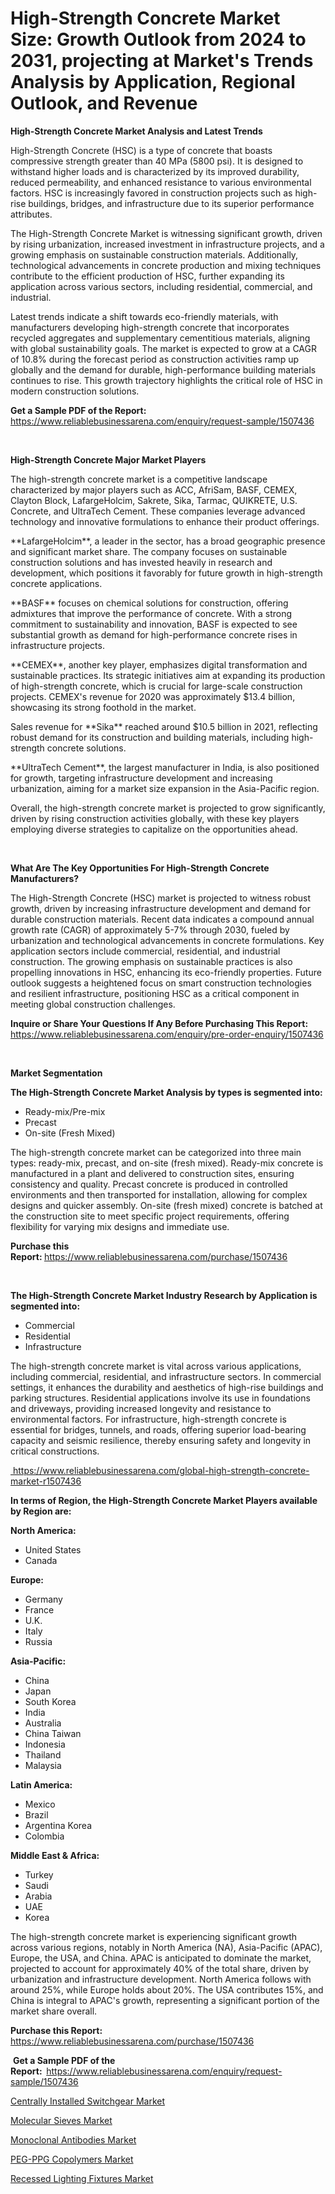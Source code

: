 <p><h1>High-Strength Concrete Market Size: Growth Outlook from 2024 to 2031, projecting at Market's Trends Analysis by Application, Regional Outlook, and Revenue</h1></p><p><strong>High-Strength Concrete Market Analysis and Latest Trends</strong></p>
<p><p>High-Strength Concrete (HSC) is a type of concrete that boasts compressive strength greater than 40 MPa (5800 psi). It is designed to withstand higher loads and is characterized by its improved durability, reduced permeability, and enhanced resistance to various environmental factors. HSC is increasingly favored in construction projects such as high-rise buildings, bridges, and infrastructure due to its superior performance attributes.</p><p>The High-Strength Concrete Market is witnessing significant growth, driven by rising urbanization, increased investment in infrastructure projects, and a growing emphasis on sustainable construction materials. Additionally, technological advancements in concrete production and mixing techniques contribute to the efficient production of HSC, further expanding its application across various sectors, including residential, commercial, and industrial. </p><p>Latest trends indicate a shift towards eco-friendly materials, with manufacturers developing high-strength concrete that incorporates recycled aggregates and supplementary cementitious materials, aligning with global sustainability goals. The market is expected to grow at a CAGR of 10.8% during the forecast period as construction activities ramp up globally and the demand for durable, high-performance building materials continues to rise. This growth trajectory highlights the critical role of HSC in modern construction solutions.</p></p>
<p><strong>Get a Sample PDF of the Report:&nbsp;</strong> <a href="https://www.reliablebusinessarena.com/enquiry/request-sample/1507436">https://www.reliablebusinessarena.com/enquiry/request-sample/1507436</a></p>
<p>&nbsp;</p>
<p><strong>High-Strength Concrete Major Market Players</strong></p>
<p><p>The high-strength concrete market is a competitive landscape characterized by major players such as ACC, AfriSam, BASF, CEMEX, Clayton Block, LafargeHolcim, Sakrete, Sika, Tarmac, QUIKRETE, U.S. Concrete, and UltraTech Cement. These companies leverage advanced technology and innovative formulations to enhance their product offerings.</p><p>**LafargeHolcim**, a leader in the sector, has a broad geographic presence and significant market share. The company focuses on sustainable construction solutions and has invested heavily in research and development, which positions it favorably for future growth in high-strength concrete applications.</p><p>**BASF** focuses on chemical solutions for construction, offering admixtures that improve the performance of concrete. With a strong commitment to sustainability and innovation, BASF is expected to see substantial growth as demand for high-performance concrete rises in infrastructure projects.</p><p>**CEMEX**, another key player, emphasizes digital transformation and sustainable practices. Its strategic initiatives aim at expanding its production of high-strength concrete, which is crucial for large-scale construction projects. CEMEX's revenue for 2020 was approximately $13.4 billion, showcasing its strong foothold in the market.</p><p>Sales revenue for **Sika** reached around $10.5 billion in 2021, reflecting robust demand for its construction and building materials, including high-strength concrete solutions.</p><p>**UltraTech Cement**, the largest manufacturer in India, is also positioned for growth, targeting infrastructure development and increasing urbanization, aiming for a market size expansion in the Asia-Pacific region. </p><p>Overall, the high-strength concrete market is projected to grow significantly, driven by rising construction activities globally, with these key players employing diverse strategies to capitalize on the opportunities ahead.</p></p>
<p>&nbsp;</p>
<p><strong>What Are The Key Opportunities For High-Strength Concrete Manufacturers?</strong></p>
<p><p>The High-Strength Concrete (HSC) market is projected to witness robust growth, driven by increasing infrastructure development and demand for durable construction materials. Recent data indicates a compound annual growth rate (CAGR) of approximately 5-7% through 2030, fueled by urbanization and technological advancements in concrete formulations. Key application sectors include commercial, residential, and industrial construction. The growing emphasis on sustainable practices is also propelling innovations in HSC, enhancing its eco-friendly properties. Future outlook suggests a heightened focus on smart construction technologies and resilient infrastructure, positioning HSC as a critical component in meeting global construction challenges.</p></p>
<p><strong>Inquire or Share Your Questions If Any Before Purchasing This Report:</strong> <a href="https://www.reliablebusinessarena.com/enquiry/pre-order-enquiry/1507436">https://www.reliablebusinessarena.com/enquiry/pre-order-enquiry/1507436</a></p>
<p>&nbsp;</p>
<p><strong>Market Segmentation</strong></p>
<p><strong>The High-Strength Concrete Market Analysis by types is segmented into:</strong></p>
<p><ul><li>Ready-mix/Pre-mix</li><li>Precast</li><li>On-site (Fresh Mixed)</li></ul></p>
<p><p>The high-strength concrete market can be categorized into three main types: ready-mix, precast, and on-site (fresh mixed). Ready-mix concrete is manufactured in a plant and delivered to construction sites, ensuring consistency and quality. Precast concrete is produced in controlled environments and then transported for installation, allowing for complex designs and quicker assembly. On-site (fresh mixed) concrete is batched at the construction site to meet specific project requirements, offering flexibility for varying mix designs and immediate use.</p></p>
<p><strong>Purchase this Report:&nbsp;</strong><a href="https://www.reliablebusinessarena.com/purchase/1507436">https://www.reliablebusinessarena.com/purchase/1507436</a></p>
<p>&nbsp;</p>
<p><strong>The High-Strength Concrete Market Industry Research by Application is segmented into:</strong></p>
<p><ul><li>Commercial</li><li>Residential</li><li>Infrastructure</li></ul></p>
<p><p>The high-strength concrete market is vital across various applications, including commercial, residential, and infrastructure sectors. In commercial settings, it enhances the durability and aesthetics of high-rise buildings and parking structures. Residential applications involve its use in foundations and driveways, providing increased longevity and resistance to environmental factors. For infrastructure, high-strength concrete is essential for bridges, tunnels, and roads, offering superior load-bearing capacity and seismic resilience, thereby ensuring safety and longevity in critical constructions.</p></p>
<p><a href="https://www.reliablebusinessarena.com/global-high-strength-concrete-market-r1507436">&nbsp;https://www.reliablebusinessarena.com/global-high-strength-concrete-market-r1507436</a></p>
<p><strong>In terms of Region, the High-Strength Concrete Market Players available by Region are:</strong></p>
<p>
    <p> <strong> North America: </strong>
        <ul>
            <li>United States</li>
            <li>Canada</li>
        </ul>
        </p> 
    <p> <strong> Europe: </strong>
        <ul>
            <li>Germany</li>
            <li>France</li>
            <li>U.K.</li>
            <li>Italy</li>
            <li>Russia</li>
        </ul>
        </p> 
    <p> <strong> Asia-Pacific: </strong>
        <ul>
            <li>China</li>
            <li>Japan</li>
            <li>South Korea</li>
            <li>India</li>
            <li>Australia</li>
            <li>China Taiwan</li>
            <li>Indonesia</li>
            <li>Thailand</li>
            <li>Malaysia</li>
        </ul>
        </p> 
    <p> <strong> Latin America: </strong>
        <ul>
            <li>Mexico</li>
            <li>Brazil</li>
            <li>Argentina Korea</li>
            <li>Colombia</li>
        </ul>
        </p> 
    <p> <strong> Middle East & Africa: </strong>
        <ul>
            <li>Turkey</li>
            <li>Saudi</li>
            <li>Arabia</li>
            <li>UAE</li>
            <li>Korea</li>
        </ul>
    </p>
    </p>
<p><p>The high-strength concrete market is experiencing significant growth across various regions, notably in North America (NA), Asia-Pacific (APAC), Europe, the USA, and China. APAC is anticipated to dominate the market, projected to account for approximately 40% of the total share, driven by urbanization and infrastructure development. North America follows with around 25%, while Europe holds about 20%. The USA contributes 15%, and China is integral to APAC's growth, representing a significant portion of the market share overall.</p></p>
<p><strong>Purchase this Report: </strong><a href="https://www.reliablebusinessarena.com/purchase/1507436">https://www.reliablebusinessarena.com/purchase/1507436</a></p>
<p>&nbsp;<strong>Get a Sample PDF of the Report:&nbsp;&nbsp;</strong><a href="https://www.reliablebusinessarena.com/enquiry/request-sample/1507436">https://www.reliablebusinessarena.com/enquiry/request-sample/1507436</a></p>
<p><strong></strong></p>
<p><p><a href="https://medium.com/@tamerahuang25/centrally-installed-switchgear-market-evolution-global-trends-and-regional-dynamics-2024-2031-c32e9daba264?postPublishedType=repub">Centrally Installed Switchgear Market</a></p><p><a href="https://www.linkedin.com/pulse/driving-market-forces-molecular-sieves-trends-future-forecasts-dgwwc?trackingId=4giKrIA8RsqUW0LCnc6rkg%3D%3D">Molecular Sieves Market</a></p><p><a href="https://www.linkedin.com/pulse/role-monoclonal-antibodies-market-applications-anti-canceranti-inflammatoryautoimmune-cs0rf?trackingId=kK%2FL40bQTsi4YWSg39tJsw%3D%3D">Monoclonal Antibodies Market</a></p><p><a href="https://medium.com/@fddgre5g/strategic-market-insights-into-the-global-peg-ppg-copolymers-market-2024-2031-cd291afc88b6">PEG-PPG Copolymers Market</a></p><p><a href="https://issuu.com/reportprime-2/docs/recessed-lighting-fixtures-market-s_5ff5af0e775cc5">Recessed Lighting Fixtures Market</a></p></p>
